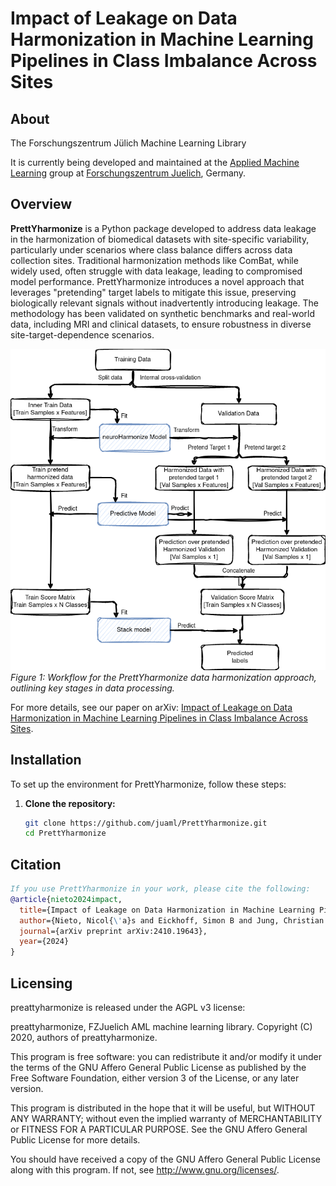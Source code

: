 # Impact of Leakage on Data Harmonization in Machine Learning Pipelines in Class Imbalance Across Sites

## About

The Forschungszentrum Jülich Machine Learning Library

It is currently being developed and maintained at the [Applied Machine Learning](https://www.fz-juelich.de/en/inm/inm-7/research-groups/applied-machine-learning-aml) group at [Forschungszentrum Juelich](https://www.fz-juelich.de/en), Germany.


## Overview

**PrettYharmonize** is a Python package developed to address data leakage in the harmonization of biomedical datasets with site-specific variability, particularly under scenarios where class balance differs across data collection sites. Traditional harmonization methods like ComBat, while widely used, often struggle with data leakage, leading to compromised model performance. PrettYharmonize introduces a novel approach that leverages "pretending" target labels to mitigate this issue, preserving biologically relevant signals without inadvertently introducing leakage. The methodology has been validated on synthetic benchmarks and real-world data, including MRI and clinical datasets, to ensure robustness in diverse site-target-dependence scenarios.

![Workflow of PrettYharmonize](figures/PrettYharmonize_workflow.png)
*Figure 1: Workflow for the PrettYharmonize data harmonization approach, outlining key stages in data processing.*

For more details, see our paper on arXiv: [Impact of Leakage on Data Harmonization in Machine Learning Pipelines in Class Imbalance Across Sites](https://arxiv.org/abs/2410.19643).

## Installation

To set up the environment for PrettYharmonize, follow these steps:

1. **Clone the repository:**

   ```bash
   git clone https://github.com/juaml/PrettYharmonize.git
   cd PrettYharmonize


## Citation
```bibtex
If you use PrettYharmonize in your work, please cite the following:
@article{nieto2024impact,
  title={Impact of Leakage on Data Harmonization in Machine Learning Pipelines in Class Imbalance Across Sites},
  author={Nieto, Nicol{\'a}s and Eickhoff, Simon B and Jung, Christian and Reuter, Martin and Diers, Kersten and Kelm, Malte and Lichtenberg, Artur and Raimondo, Federico and Patil, Kaustubh R},
  journal={arXiv preprint arXiv:2410.19643},
  year={2024}
}
```

## Licensing

preattyharmonize is released under the AGPL v3 license:

preattyharmonize, FZJuelich AML machine learning library.
Copyright (C) 2020, authors of preattyharmonize.

This program is free software: you can redistribute it and/or modify
it under the terms of the GNU Affero General Public License as published by
the Free Software Foundation, either version 3 of the License, or any later version.

This program is distributed in the hope that it will be useful,
but WITHOUT ANY WARRANTY; without even the implied warranty of
MERCHANTABILITY or FITNESS FOR A PARTICULAR PURPOSE.  See the
GNU Affero General Public License for more details.

You should have received a copy of the GNU Affero General Public License
along with this program.  If not, see <http://www.gnu.org/licenses/>.